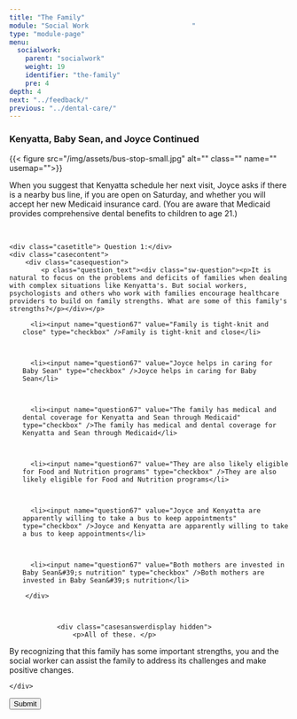 ```yaml
---
title: "The Family"
module: "Social Work                          "
type: "module-page"
menu:
  socialwork:
    parent: "socialwork"
    weight: 19
    identifier: "the-family"
    pre: 4
depth: 4
next: "../feedback/"
previous: "../dental-care/"
---
```

<form method="post" action=".">
<div class="pageblock answer-feedback-quiz"><h3>Kenyatta, Baby Sean, and Joyce Continued</h3><div class="maintext">
<div class="right">{{< figure src="/img/assets/bus-stop-small.jpg" alt="" class="" name="" usemap="">}}</div>
<p>When you suggest that Kenyatta schedule her next visit, Joyce asks if there is a nearby bus line, if you are open on Saturday, and whether you will accept her new Medicaid insurance card. (You are aware that Medicaid provides comprehensive dental benefits to children to age 21.)</p>
</div>
<br/>
</div><div class="pageblock"><div style="clear: both"></div>
</div><div class="pageblock">










  




<div class="cases">
    
    <div class="casetitle"> Question 1:</div>
    <div class="casecontent">
        <div class="casequestion">
            <p class="question_text"><div class="sw-question"><p>It is natural to focus on the problems and deficits of families when dealing with complex situations like Kenyatta's. But social workers, psychologists and others who work with families encourage healthcare providers to build on family strengths. What are some of this family's strengths?</p></div></p>
            
                

                

                
                    


<ol type="A">
  
    
      <li><input name="question67" value="Family is tight-knit and close" type="checkbox" />Family is tight-knit and close</li>
    
  
    
      <li><input name="question67" value="Joyce helps in caring for Baby Sean" type="checkbox" />Joyce helps in caring for Baby Sean</li>
    
  
    
      <li><input name="question67" value="The family has medical and dental coverage for Kenyatta and Sean through Medicaid" type="checkbox" />The family has medical and dental coverage for Kenyatta and Sean through Medicaid</li>
    
  
    
      <li><input name="question67" value="They are also likely eligible for Food and Nutrition programs" type="checkbox" />They are also likely eligible for Food and Nutrition programs</li>
    
  
    
      <li><input name="question67" value="Joyce and Kenyatta are apparently willing to take a bus to keep appointments" type="checkbox" />Joyce and Kenyatta are apparently willing to take a bus to keep appointments</li>
    
  
    
      <li><input name="question67" value="Both mothers are invested in Baby Sean&#39;s nutrition" type="checkbox" />Both mothers are invested in Baby Sean&#39;s nutrition</li>
    
  
</ol>

                
            
        </div>

        
            
                <div class="casesanswerdisplay hidden">
                    <p>All of these. </p>
<p>By recognizing that this family has some important strengths, you and the social worker can assist the family to address its challenges and make positive changes.</p>
                </div>
            
        
    </div>
</div>




</div><div class="submit-container"><input class="btn btn-info btn-submit-section" type="submit" value="Submit" /></div></form>
